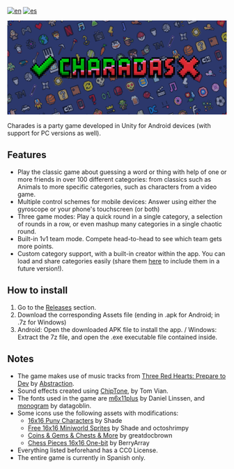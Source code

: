 [![en](https://img.shields.io/badge/lang-en-red.svg)](https://github.com/feliarroyo/Charades/blob/main/README.md)
[![es](https://img.shields.io/badge/lang-es-yellow.svg)](https://github.com/feliarroyo/Charades/blob/main/ReadmeElements/README-es.md)

<p align=center>
  <img src="https://raw.githubusercontent.com/feliarroyo/Charades/main/ReadmeElements/Banner.png">
</p>

Charades is a party game developed in Unity for Android devices (with support for PC versions as well).

## Features

- Play the classic game about guessing a word or thing with help of one or more friends in over 100 different categories: from classics such as Animals to more specific categories, such as characters from a video game.
- Multiple control schemes for mobile devices: Answer using either the gyroscope or your phone's touchscreen (or both)
- Three game modes: Play a quick round in a single category, a selection of rounds in a row, or even mashup many categories in a single chaotic round.
- Built-in 1v1 team mode. Compete head-to-head to see which team gets more points.
- Custom category support, with a built-in creator within the app. You can load and share categories easily (share them [here](https://github.com/feliarroyo/Charades/discussions) to include them in a future version!).

## How to install
1. Go to the [Releases](https://github.com/feliarroyo/Charades/releases) section.
2. Download the corresponding Assets file (ending in .apk for Android; in .7z for Windows)
3. Android: Open the downloaded APK file to install the app. / Windows: Extract the 7z file, and open the .exe executable file contained inside.

## Notes
- The game makes use of music tracks from [Three Red Hearts: Prepare to Dev](https://tallbeard.itch.io/three-red-hearts-prepare-to-dev) by [Abstraction](https://abstractionmusic.com/).
- Sound effects created using [ChipTone](https://sfbgames.itch.io/chiptone), by Tom Vian.
- The fonts used in the game are [m6x11plus](https://managore.itch.io/m6x11) by Daniel Linssen, and [monogram](https://datagoblin.itch.io/monogram) by datagoblin.
- Some icons use the following assets with modifications:
  - [16x16 Puny Characters](https://merchant-shade.itch.io/16x16-puny-characters) by Shade
  - [Free 16x16 Miniworld Sprites](https://merchant-shade.itch.io/16x16-mini-world-sprites) by Shade and octoshrimpy
  - [Coins & Gems & Chests & More](https://greatdocbrown.itch.io/coins-gems-etc) by greatdocbrown
  - [Chess Pieces 16x16 One-bit](https://berryarray.itch.io/chess-pieces-16x16-one-bit) by BerryArray
- Everything listed beforehand has a CC0 License.
- The entire game is currently in Spanish only.
